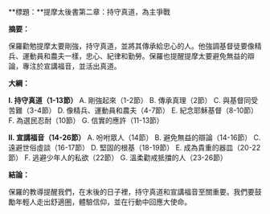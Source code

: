 **標題：**提摩太後書第二章：持守真道，為主爭戰

**摘要：**

保羅勸勉提摩太要剛強，持守真道，並將其傳承給忠心的人。他強調基督徒要像精兵、運動員和農夫一樣，忠心、紀律和勤勞。保羅也提醒提摩太要避免無益的辯論，專注於宣講福音，並活出真道。

**大綱：**

**I. 持守真道（1-13節）**
    A. 剛強起來（1-2節）
    B. 傳承真理（2節）
    C. 與基督同受苦難（3-4節）
    D. 像精兵、運動員和農夫（4-7節）
    E. 紀念耶穌基督（8-10節）
    F. 為選民忍耐（10節）
    G. 信實的應許（11-13節）

**II. 宣講福音（14-26節）**
    A. 吩咐眾人（14節）
    B. 避免無益的辯論（14-16節）
    C. 遠避世俗虛談（16-17節）
    D. 堅固的根基（18-19節）
    E. 成為貴重的器皿（20-22節）
    F. 逃避少年人的私欲（22節）
    G. 溫柔勸戒抵擋的人（23-26節）

**結論：**

保羅的教導提醒我們，在末後的日子裡，持守真道和宣講福音至關重要。我們要鼓勵年輕人走出舒適圈，體驗信仰，並在行動中回應大使命。